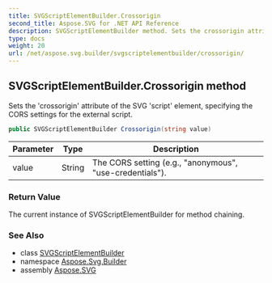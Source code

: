 ```yaml
---
title: SVGScriptElementBuilder.Crossorigin
second_title: Aspose.SVG for .NET API Reference
description: SVGScriptElementBuilder method. Sets the crossorigin attribute of the SVG script element specifying the CORS settings for the external script
type: docs
weight: 20
url: /net/aspose.svg.builder/svgscriptelementbuilder/crossorigin/
---
```

## SVGScriptElementBuilder.Crossorigin method

Sets the 'crossorigin' attribute of the SVG 'script' element, specifying the CORS settings for the external script.

```csharp
public SVGScriptElementBuilder Crossorigin(string value)
```

| Parameter | Type | Description |
| --- | --- | --- |
| value | String | The CORS setting (e.g., "anonymous", "use-credentials"). |

### Return Value

The current instance of SVGScriptElementBuilder for method chaining.

### See Also

* class [SVGScriptElementBuilder](../)
* namespace [Aspose.Svg.Builder](../../../aspose.svg.builder/)
* assembly [Aspose.SVG](../../../)
